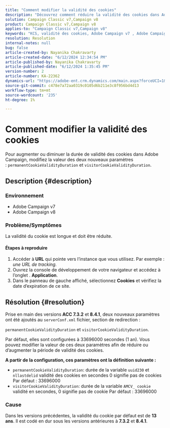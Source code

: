 ```yaml
---
title: "Comment modifier la validité des cookies"
description: "Découvrez comment réduire la validité des cookies dans Adobe Campaign v7. Modifiez la valeur de permanentCookieValidityDuration et visitorCookieValidityDuration."
solution: Campaign Classic v7,Campaign v8
product: Campaign Classic v7,Campaign v8
applies-to: "Campaign Classic v7,Campaign v8"
keywords: "KCS, validité des cookies, Adobe Campaign v7 , Adobe Campaign v8"
resolution: Resolution
internal-notes: null
bug: false
article-created-by: Nayanika Chakravarty
article-created-date: "6/12/2024 12:34:54 PM"
article-published-by: Nayanika Chakravarty
article-published-date: "6/12/2024 1:35:45 PM"
version-number: 2
article-number: KA-22362
dynamics-url: "https://adobe-ent.crm.dynamics.com/main.aspx?forceUCI=1&pagetype=entityrecord&etn=knowledgearticle&id=0e660e25-b828-ef11-840b-6045bd0065b6"
source-git-commit: c478e7a72aa0319c0105d6b211e3c8f956bd4d13
workflow-type: tm+mt
source-wordcount: '235'
ht-degree: 1%

---
```


# Comment modifier la validité des cookies


Pour augmenter ou diminuer la durée de validité des cookies dans Adobe Campaign, modifiez la valeur des deux nouveaux paramètres : `permanentCookieValidityDuration` et `visitorCookieValidityDuration`.

## Description {#description}


### Environnement

- Adobe Campaign v7
- Adobe Campaign v8


### Problème/Symptômes

La validité du cookie est longue et doit être réduite.

#### Étapes à reproduire

1. Accéder à<b> URL</b> qui pointe vers l’instance que vous utilisez. Par exemple : *une URL de tracking.*
2. Ouvrez la console de développement de votre navigateur et accédez à l’onglet . <b>Application</b>.
3. Dans le panneau de gauche affiché, sélectionnez <b>Cookies</b> et vérifiez la date d’expiration de ce site.



## Résolution {#resolution}


Prise en main des versions<b> ACC 7.3.2</b> et<b> 8.4.1</b>, deux nouveaux paramètres ont été ajoutés au `serverConf.xml` fichier, section de redirection :

`permanentCookieValidityDuration` et `visitorCookieValidityDuration`.

Par défaut, elles sont configurées à 33696000 secondes (1 an). Vous pouvez modifier la valeur de ces deux paramètres afin de réduire ou d’augmenter la période de validité des cookies.

<b>A partir de la configuration, ces paramètres ont la définition suivante :</b>

- `permanentCookieValidityDuration`: durée de la variable `uuid230` et `nllastdelid` validité des cookies en secondes 0 signifie pas de cookies Par défaut : 33696000
- `visitorCookieValidityDuration`: durée de la variable `AMCV_ cookie` validité en secondes, 0 signifie pas de cookie Par défaut : 33696000


### Cause

Dans les versions précédentes, la validité du cookie par défaut est de <b>13 ans</b>. Il est codé en dur sous les versions antérieures à <b>7.3.2</b> et <b>8.4.1</b>.
